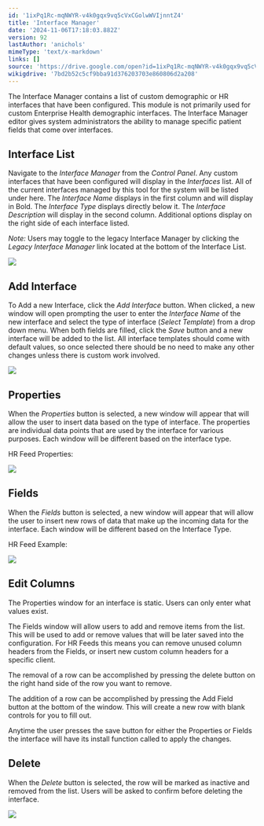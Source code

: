 ```yaml
---
id: '1ixPq1Rc-mqNWYR-v4k0gqx9vq5cVxCGolwWVIjnntZ4'
title: 'Interface Manager'
date: '2024-11-06T17:18:03.882Z'
version: 92
lastAuthor: 'anichols'
mimeType: 'text/x-markdown'
links: []
source: 'https://drive.google.com/open?id=1ixPq1Rc-mqNWYR-v4k0gqx9vq5cVxCGolwWVIjnntZ4'
wikigdrive: '7bd2b52c5cf9bba91d376203703e860806d2a208'
---
```

The Interface Manager contains a list of custom demographic or HR interfaces that have been configured. This module is not primarily used for custom Enterprise Health demographic interfaces. The Interface Manager editor gives system administrators the ability to manage specific patient fields that come over interfaces.

## Interface List

Navigate to the *Interface Manager* from the *Control Panel*. Any custom interfaces that have been configured will display in the *Interfaces* list.  All of the current interfaces managed by this tool for the system will be listed under here. The *Interface Name* displays in the first column and will display in Bold. The *Interface Type* displays directly below it. The *Interface Description* will display in the second column. Additional options display on the right side of each interface listed.

*Note:* Users may toggle to the legacy Interface Manager by clicking the *Legacy Interface Manager* link located at the bottom of the Interface List.

![](../interface-manager.assets/0be3993b8d4a68d2d715023409908b38.png)

## Add Interface

To Add a new Interface, click the *Add Interface* button. When clicked, a new window will open prompting the user to enter the *Interface Name* of the new interface and select the type of interface (*Select Template*) from a drop down menu. When both fields are filled, click the *Save* button and a new interface will be added to the list. All interface templates should come with default values, so once selected there should be no need to make any other changes unless there is custom work involved.

![](../interface-manager.assets/aeec520e9427d3ffc51160fa3a4f49ae.png)

## Properties

When the *Properties* button is selected, a new window will appear that will allow the user to insert data based on the type of interface. The properties are individual data points that are used by the interface for various purposes. Each window will be different based on the interface type.

HR Feed Properties:

![](../interface-manager.assets/70d2c88ae677777cf86cd60f5437384c.png)

## Fields

When the *Fields* button is selected, a new window will appear that will allow the user to insert new rows of data that make up the incoming data for the interface. Each window will be different based on the Interface Type.

HR Feed Example:

![](../interface-manager.assets/1216b38fa9e89caa6414d6b3950cbcfb.png)

## Edit Columns

The Properties window for an interface is static. Users can only enter what values exist.

The Fields window will allow users to add and remove items from the list. This will be used to add or remove values that will be later saved into the configuration. For HR Feeds this means you can remove unused column headers from the Fields, or insert new custom column headers for a specific client.

The removal of a row can be accomplished by pressing the delete button on the right hand side of the row you want to remove. 

The addition of a row can be accomplished by pressing the Add Field button at the bottom of the window. This will create a new row with blank controls for you to fill out.

Anytime the user presses the save button for either the Properties or Fields the interface will have its install function called to apply the changes.
## Delete

When the *Delete* button is selected, the row will be marked as inactive and removed from the list. Users will be asked to confirm before deleting the interface.

![](../interface-manager.assets/c05783bb656b4925802c349ab4c7756e.png)
